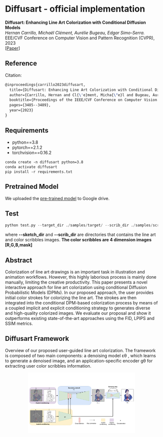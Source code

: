 # Diffusart - official implementation

**Diffusart: Enhancing Line Art Colorization with Conditional Diffusion Models** <br>
*Hernan Carrillo, Michaël Clément, Aurélie Bugeau, Edgar Simo-Serra.* <br>
EEE/CVF Conference on Computer Vision and Pattern Recognition (CVPR), 2023 <br>
[[Paper](https://openaccess.thecvf.com/content/CVPR2023W/CVFAD/papers/Carrillo_Diffusart_Enhancing_Line_Art_Colorization_With_Conditional_Diffusion_Models_CVPRW_2023_paper.pdf)]

## Reference

Citation:

```latex
@inproceedings{carrillo2023diffusart,
  title={Diffusart: Enhancing Line Art Colorization with Conditional Diffusion Models},
  author={Carrillo, Hernan and Cl{\'e}ment, Micha{\"e}l and Bugeau, Aur{\'e}lie and Simo-Serra, Edgar},
  booktitle={Proceedings of the IEEE/CVF Conference on Computer Vision and Pattern Recognition},
  pages={3485--3489},
  year={2023}
}
```

## Requirements

- python==3.8
- pytorch==2.1.2
- torchvision==0.16.2

```
conda create -n diffusart python=3.8
conda activate diffusart
pip install -r requirements.txt
```

## Pretrained Model

We uploaded the [pre-trained model](https://drive.google.com/file/d/1q0JUjbPAhd2OFpGPSrMeV8L6eL4FkjOO/view?usp=drive_link) to Google drive.

## Test

```python
python test.py --target_dir ./samples/target/ --scrib_dir ./samples/scribbles/ --out_dir ./samples/results/ --model_path ./checkpoint/diffusart_v1.pth
```
where **--sketch_dir** and **--scrib_dir** are directories that contains the line art and color scribbles images. **The color scribbles are 4 dimension images [R,G,B,mask]**

## Abstract

Colorization of line art drawings is an important task in illustration and animation workflows. However, this highly laborious process is mainly done manually, limiting the creative productivity. This paper presents a novel interactive approach for line art colorization using conditional Diffusion Probabilistic Models (DPMs). In our proposed approach, the user provides initial color strokes for colorizing the line art. The strokes are then integrated into the conditional DPM-based colorization process by means of a coupled implicit and explicit conditioning strategy to generates diverse and high-quality colorized images. We evaluate our proposal and show it outperforms existing state-of-the-art approaches using the FID, LPIPS and SSIM metrics.

## Diffusart Framework

Overview of our proposed user-guided line art colorization. The framework is composed of two main components: a denoising model εθ , which learns to generate a denoised image, and an application-specific encoder gθ for extracting user color scribbles information.
<p align="center">
<img src="https://github.com/hernan0930/Diffusart-CVPRW/blob/main/diagrams_img/CVPRW_diagram.png" width=70%>
</p>
